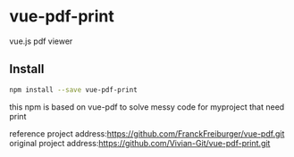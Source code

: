 # vue-pdf-print
vue.js pdf viewer

## Install
```bash
npm install --save vue-pdf-print
```
this npm is based on vue-pdf to solve messy code for myproject that need print

reference project address:https://github.com/FranckFreiburger/vue-pdf.git
original project address:https://github.com/Vivian-Git/vue-pdf-print.git
